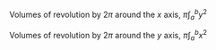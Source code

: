 Volumes of revolution by $2\pi$ around the $x$ axis, 
$\pi\int^{b}_{a}{y^2}$ 

Volumes of revolution by $2\pi$ around the $y$ axis, 
$\pi\int^{b}_{a}{x^2}$ 